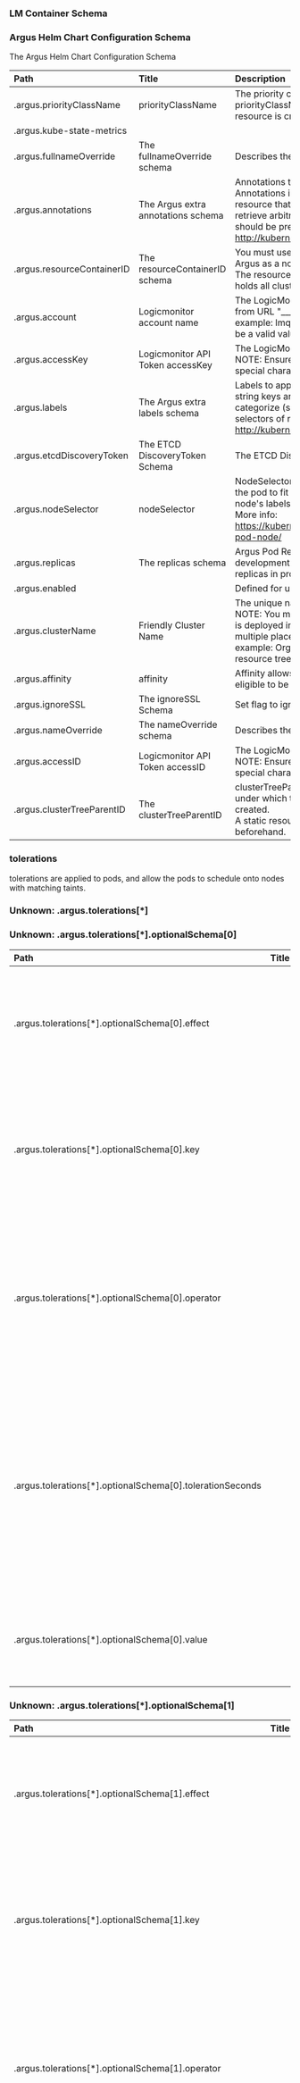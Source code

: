 
### LM Container Schema
 


### Argus Helm Chart Configuration Schema
 The Argus Helm Chart Configuration Schema

| Path | Title | Description |
| :---- | :---- | :---- |
| .argus.priorityClassName | priorityClassName | The priority class name for Pod priority. If the priorityClassName parameter is enabled, then PriorityClass resource is created, or the Pod is rejected. |
| .argus.kube-state-metrics |  |  |
| .argus.fullnameOverride | The fullnameOverride schema | Describes the purpose of this instance. |
| .argus.annotations | The Argus extra annotations schema | Annotations to apply on all objects created by Argus. Annotations is an unstructured key value map stored with a resource that may be set by external tools to store and retrieve arbitrary metadata. They are not queryable and should be preserved when modifying objects. More info: http://kubernetes.io/docs/user-guide/annotations |
| .argus.resourceContainerID | The resourceContainerID schema | You must use the resourceContainerID when you install Argus as a non-admin user. <br>The resourceContainerID is a parent resource group id that holds all cluster resources under it. |
| .argus.account | Logicmonitor account name | The LogicMonitor account name.nValue should be trimmed from URL "___.logicmonitor.com"<br>example: lmqauat.logicmonitor.com then "lmqauat" must be a valid value. |
| .argus.accessKey | Logicmonitor API Token accessKey | The LogicMonitor API key.<br>NOTE: Ensure to add surrounding double quotes to avoid special character parsing errors. |
| .argus.labels | The Argus extra labels schema | Labels to apply on all objects created by Argus. Map of string keys and values that can be used to organize and categorize (scope and select) objects. May match selectors of replication controllers and services. More info: http://kubernetes.io/docs/user-guide/labels |
| .argus.etcdDiscoveryToken | The ETCD DiscoveryToken Schema | The ETCD DiscoveryToken. |
| .argus.nodeSelector | nodeSelector | NodeSelector is a selector, which must be set to true for the pod to fit on a node. The selector must match the node's labels for the pod to be scheduled on that node. More info: https://kubernetes.io/docs/concepts/configuration/assign-pod-node/ |
| .argus.replicas | The replicas schema | Argus Pod Replicas - defaults to 1, parameter is just for development purpose, do not increase more than one replicas in production |
| .argus.enabled |  | Defined for umbrella chart but unused here. |
| .argus.clusterName | Friendly Cluster Name | The unique name to give to the cluster's resource group.<br>NOTE: You must not change the name once the application is deployed in the cluster. If changed, breaks correlation at multiple places<br>example: Organised Resource group name of Kubernetes resource tree, is generated as "Kubernetes Cluster: <clusterName>" |
| .argus.affinity | affinity | Affinity allows you to constrain which nodes your pod is eligible to be scheduled on. |
| .argus.ignoreSSL | The ignoreSSL Schema | Set flag to ignore ssl/tls validation. |
| .argus.nameOverride | The nameOverride schema | Describes the purpose of this instance. |
| .argus.accessID | Logicmonitor API Token accessID | The LogicMonitor API key ID.<br>NOTE: Ensure to add surrounding double quotes to avoid special character parsing errors. |
| .argus.clusterTreeParentID | The clusterTreeParentID | clusterTreeParentID is a parent static resource group ID under which the organised Kubernetes resource tree gets created.<br>A static resource group with the mentioned ID should exit beforehand. |

### tolerations
 tolerations are applied to pods, and allow the pods to schedule onto nodes with matching taints.


### Unknown: .argus.tolerations[*]
 


### Unknown: .argus.tolerations[*].optionalSchema[0]
 

| Path | Title | Description |
| :---- | :---- | :---- |
| .argus.tolerations[*].optionalSchema[0].effect |  | Effect indicates the taint effect to match. Empty means match all taint effects. When specified, allowed values are NoSchedule, PreferNoSchedule and NoExecute. |
| .argus.tolerations[*].optionalSchema[0].key |  | Key is the taint key that the toleration applies to. Empty means match all taint keys. If the key is empty, operator must be Exists; this combination means to match all values and all keys. |
| .argus.tolerations[*].optionalSchema[0].operator |  | Operator represents a key's relationship to the value. Valid operators are Exists and Equal. Defaults to Equal. Exists is equivalent to wildcard for value, so that a pod can tolerate all taints of a particular category. |
| .argus.tolerations[*].optionalSchema[0].tolerationSeconds |  | TolerationSeconds represents the period of time the toleration (which must be of effect NoExecute, otherwise this field is ignored) tolerates the taint. By default, it is not set, which means tolerate the taint forever (do not evict). Zero and negative values will be treated as 0 (evict immediately) by the system. |
| .argus.tolerations[*].optionalSchema[0].value |  | Value is the taint value the toleration matches to. If the operator is Exists, the value should be empty, otherwise just a regular string. |

### Unknown: .argus.tolerations[*].optionalSchema[1]
 

| Path | Title | Description |
| :---- | :---- | :---- |
| .argus.tolerations[*].optionalSchema[1].effect |  | Effect indicates the taint effect to match. Empty means match all taint effects. When specified, allowed values are NoSchedule, PreferNoSchedule and NoExecute. |
| .argus.tolerations[*].optionalSchema[1].key |  | Key is the taint key that the toleration applies to. Empty means match all taint keys. If the key is empty, operator must be Exists; this combination means to match all values and all keys. |
| .argus.tolerations[*].optionalSchema[1].operator |  | Operator represents a key's relationship to the value. Valid operators are Exists and Equal. Defaults to Equal. Exists is equivalent to wildcard for value, so that a pod can tolerate all taints of a particular category. |
| .argus.tolerations[*].optionalSchema[1].tolerationSeconds |  | TolerationSeconds represents the period of time the toleration (which must be of effect NoExecute, otherwise this field is ignored) tolerates the taint. By default, it is not set, which means tolerate the taint forever (do not evict). Zero and negative values will be treated as 0 (evict immediately) by the system. |
| .argus.tolerations[*].optionalSchema[1].value |  | Value is the taint value the toleration matches to. If the operator is Exists, the value should be empty, otherwise just a regular string. |

### The collectorsetcontroller schema
 The Collectorset-Controller Configurations

| Path | Title | Description |
| :---- | :---- | :---- |
| .argus.collectorsetcontroller.port | port | The Collectorset-controller grpc service port |
| .argus.collectorsetcontroller.address | The CollectorsetController Address Schema | The Collectorset-controller grpc service address |

### The filters schema
 Set of filter rules to exclude from adding into LogicMonitor.


### Unknown: .argus.filters[*]
 


### The selfMonitor schema
 Configurations to expose self monitor metrics in Openmetrics format.

| Path | Title | Description |
| :---- | :---- | :---- |
| .argus.selfMonitor.enable | The enable schema | Once the property is enabled, self monitor metrics are displayed.  |
| .argus.selfMonitor.port | The port schema | port number to expose self monitor "/metrics" endpoint |

### Unknown: .argus.imagePullSecrets
 ImagePullSecrets is an optional list of references to secrets in the same namespace to use for pulling any of the images used by this PodSpec. If specified, these secrets will be passed to individual puller implementations for them to use. For example, in the case of docker, only DockerConfig type secrets are honored. More info: https://kubernetes.io/docs/concepts/containers/images#specifying-imagepullsecrets-on-a-pod


### Unknown: .argus.imagePullSecrets[*]
 


### Unknown: .argus.imagePullSecrets[*]
 LocalObjectReference contains information to locate the referenced object inside the same namespace.

| Path | Title | Description |
| :---- | :---- | :---- |
| .argus.imagePullSecrets[*].name |  | Name of the referent. More info: https://kubernetes.io/docs/concepts/overview/working-with-objects/names/#names |

### The Argus resource limits schema
 The Argus pod resource limits

| Path | Title | Description |
| :---- | :---- | :---- |
| .argus.resources.limits |  | Limits describes the maximum amount of compute resources allowed. More info: https://kubernetes.io/docs/concepts/configuration/manage-compute-resources-container/ |
| .argus.resources.requests |  | Requests describes the minimum amount of compute resources required. If Requests is omitted for a container, it defaults to Limits if that is explicitly specified, otherwise to an implementation-defined value. More info: https://kubernetes.io/docs/concepts/configuration/manage-compute-resources-container/ |

### Unknown: .argus.probe
 The container probe configuration schema

| Path | Title | Description |
| :---- | :---- | :---- |
| .argus.probe.enabled |  | Enables container probes. |

### Unknown: .argus.probe.startup
 

| Path | Title | Description |
| :---- | :---- | :---- |
| .argus.probe.startup.failureThreshold |  | The failureThreshold is maximum count before marking container start failed, typically collector installation time affects the Argus startup. |
| .argus.probe.startup.periodSeconds |  | How often (in seconds) to perform the probe. Default to 10 seconds. Minimum value is 1. |

### Unknown: .argus.probe.liveness
 

| Path | Title | Description |
| :---- | :---- | :---- |
| .argus.probe.liveness.failureThreshold |  | The failureThreshold is maximum count before marking container start failed, typically collector installation time affects the Argus startup |
| .argus.probe.liveness.periodSeconds |  | How often (in seconds) to perform the probe. Default to 10 seconds. Minimum value is 1. |

### Unknown: .argus.probe.readiness
 

| Path | Title | Description |
| :---- | :---- | :---- |
| .argus.probe.readiness.failureThreshold |  | The failureThreshold is maximum count before marking container start failed, typically collector installation time affects the Argus startup |
| .argus.probe.readiness.periodSeconds |  | How often (in seconds) to perform the probe. Default to 10 seconds. Minimum value is 1. |

### Argus Docker Image Schema
 The image contains the Argus docker image details.

| Path | Title | Description |
| :---- | :---- | :---- |
| .argus.image.repository | Argus Image Repository Schema | The Docker Repository Name for Argus Image |
| .argus.image.pullPolicy | The Argus pullPolicy Schema | Overrides the image pullPolicy.<br>Defaults to "Always". |
| .argus.image.tag | The Argus Image tag schema | The Argus Docker Image Tag.<br>Overrides the image tag whose default is the chart appVersion. |
| .argus.image.registry | Argus Image Registry Schema | The Docker Registry from which Argus image is pulled.<br>defaults to empty value. |

### The Logicmonitor Portal Configurations
 The settings or configurations which reflect on LogicMonitor portal.


### The LMLogs schema
 The LogicMonitor Logs collection settings.


### The Kubernetes Events schema
 The Kubernetes Events collection configurations.

| Path | Title | Description |
| :---- | :---- | :---- |
| .argus.lm.lmlogs.k8sevent.enable | The enable schema | Once you enable the property, it starts collecting Kuberentes events. |

### The k8spodlog schema.
 Kubernetes Pod Logs collection configurations.

| Path | Title | Description |
| :---- | :---- | :---- |
| .argus.lm.lmlogs.k8spodlog.enable | The enable schema | Once you enable the property, it starts Kuberentes Pod's logs collection |

### The resource schema
 Describes the purpose of this instance.

| Path | Title | Description |
| :---- | :---- | :---- |
| .argus.lm.resource.globalDeleteAfterDuration | The globalDeleteAfterDuration schema | Global scheduled delete duration to delete resources after, values must be in ISO8601 format |

### The alerting schema
 Alerting settings to apply to resource groups.
Only cluster scoped resources are valid here.
 If any Namespace scoped resources are set, then the namespance resources will get ignored.


### The disable schema
 Set of resources to set disable upon resource groups.
Only cluster scoped resources are valid here.
If any Namespace scoped resources are set, then the namespance resources will get ignored.


### Unknown: .argus.lm.resource.alerting.disable[*]
 


### The resourceGroup schema
 Resource Group Settings


### The extraProps schema
 Extra properties to add upon resource groups, only cluster scoped resources are valid, for others resources use namespace labels


### The cluster schema
 Properties to apply upon cluster tree root resource group.


### Unknown: .argus.lm.resourceGroup.extraProps.cluster[*]
 


### Unknown: .argus.lm.resourceGroup.extraProps.cluster[*]
 

| Path | Title | Description |
| :---- | :---- | :---- |
| .argus.lm.resourceGroup.extraProps.cluster[*].override |  |  |
| .argus.lm.resourceGroup.extraProps.cluster[*].name |  |  |
| .argus.lm.resourceGroup.extraProps.cluster[*].value |  |  |

### Properties to apply upon Nodes resource group.
 


### Unknown: .argus.lm.resourceGroup.extraProps.nodes[*]
 


### Unknown: .argus.lm.resourceGroup.extraProps.nodes[*]
 

| Path | Title | Description |
| :---- | :---- | :---- |
| .argus.lm.resourceGroup.extraProps.nodes[*].name |  |  |
| .argus.lm.resourceGroup.extraProps.nodes[*].value |  |  |
| .argus.lm.resourceGroup.extraProps.nodes[*].override |  |  |

### The etcd schema
 Properties to apply upon ETCD resource group.


### Unknown: .argus.lm.resourceGroup.extraProps.etcd[*]
 


### Unknown: .argus.lm.resourceGroup.extraProps.etcd[*]
 

| Path | Title | Description |
| :---- | :---- | :---- |
| .argus.lm.resourceGroup.extraProps.etcd[*].name |  |  |
| .argus.lm.resourceGroup.extraProps.etcd[*].value |  |  |
| .argus.lm.resourceGroup.extraProps.etcd[*].override |  |  |

### The collector schema
 Describes the purpose of this instance.

| Path | Title | Description |
| :---- | :---- | :---- |
| .argus.collector.annotations | The annotations schema | Describes the purpose of this instance. |
| .argus.collector.labels | The labels schema | Describes the purpose of this instance. |
| .argus.collector.replicas | The replicas schema | Describes the purpose of this instance. |
| .argus.collector.version | The version schema | Describes the purpose of this instance. |
| .argus.collector.size | The size schema | Describes the purpose of this instance. |
| .argus.collector.useEA | The useEA schema | Describes the purpose of this instance. |

### The image schema
 Describes the purpose of this instance.

| Path | Title | Description |
| :---- | :---- | :---- |
| .argus.collector.image.registry | The registry schema | Container Image Registry |
| .argus.collector.image.repository | The repository schema | Describes the purpose of this instance. |
| .argus.collector.image.tag | The tag schema | Describes the purpose of this instance. |
| .argus.collector.image.pullPolicy | The pullPolicy schema | Describes the purpose of this instance. |

### The proxy schema
 Describes the purpose of this instance.

| Path | Title | Description |
| :---- | :---- | :---- |
| .argus.collector.proxy.user | The user schema | Describes the purpose of this instance. |
| .argus.collector.proxy.pass | The pass schema | Describes the purpose of this instance. |
| .argus.collector.proxy.url | The url schema | Describes the purpose of this instance. |

### Unknown: .argus.collector.statefulsetSpec
 The collector StatefulSet specification for customizations


### Unknown: .argus.collector.statefulsetSpec.template
 


### Unknown: .argus.collector.statefulsetSpec.template.spec
 

| Path | Title | Description |
| :---- | :---- | :---- |
| .argus.collector.statefulsetSpec.template.spec.nodeName |  | NodeName is a request to schedule this pod onto a specific node. If it is non-empty, the scheduler simply schedules this pod onto that node, assuming that it fits resource requirements. |
| .argus.collector.statefulsetSpec.template.spec.priorityClassName |  | If specified, indicates the pod's priority. "system-node-critical" and "system-cluster-critical" are two special keywords that indicate the highest priorities with the former being the highest priority. Any other name must be defined while creating a PriorityClass object with that name. If not specified, the pod priority will be default or zero if there is no default. |
| .argus.collector.statefulsetSpec.template.spec.schedulerName |  | If specified, the pod will be dispatched by specified scheduler. If not specified, the pod will be dispatched by default scheduler. |
| .argus.collector.statefulsetSpec.template.spec.dnsPolicy |  | Set DNS policy for the pod. Defaults to "ClusterFirst". Valid values are 'ClusterFirstWithHostNet', 'ClusterFirst', 'Default' or 'None'. DNS parameters given in DNSConfig will be merged with the policy selected with DNSPolicy. To have DNS options set along with hostNetwork, you have to specify DNS policy explicitly to 'ClusterFirstWithHostNet'. |
| .argus.collector.statefulsetSpec.template.spec.nodeSelector |  | NodeSelector is a selector, which you must set to true for the pod to fit on a node. The selector must match a node's labels for the pod to be scheduled on that node. More info: https://kubernetes.io/docs/concepts/configuration/assign-pod-node/ |
| .argus.collector.statefulsetSpec.template.spec.priority |  | The priority value. Various system components use the property value field to find the priority of the pod. When Priority Admission Controller is enabled, it prevents users from setting this field. The Admission Controller populates this field from PriorityClassName. The higher the value, the higher the priority. |
| .argus.collector.statefulsetSpec.template.spec.restartPolicy |  | Restart policy for all containers within the pod. One of Always, OnFailure, Never. Set the default value to Always. More info: https://kubernetes.io/docs/concepts/workloads/pods/pod-lifecycle/#restart-policy |

### Unknown: .argus.collector.statefulsetSpec.template.spec.containers
 


### Unknown: .argus.collector.statefulsetSpec.template.spec.containers[*]
 A single application container that you want to run within a pod.

| Path | Title | Description |
| :---- | :---- | :---- |
| .argus.collector.statefulsetSpec.template.spec.containers[*].name |  |  |

### Unknown: .argus.collector.statefulsetSpec.template.spec.containers[*].resources
 Compute Resources required by this container. Cannot be updated. More info: https://kubernetes.io/docs/concepts/configuration/manage-compute-resources-container/

| Path | Title | Description |
| :---- | :---- | :---- |
| .argus.collector.statefulsetSpec.template.spec.containers[*].resources.limits |  | Limits describes the maximum amount of compute resources allowed. More info: https://kubernetes.io/docs/concepts/configuration/manage-compute-resources-container/ |
| .argus.collector.statefulsetSpec.template.spec.containers[*].resources.requests |  | Requests describes the minimum amount of compute resources required. If Requests is omitted for a container, it defaults to Limits if that is explicitly specified, otherwise to an implementation-defined value. More info: https://kubernetes.io/docs/concepts/configuration/manage-compute-resources-container/ |

### Unknown: .argus.collector.statefulsetSpec.template.spec.tolerations
 


### Unknown: .argus.collector.statefulsetSpec.template.spec.tolerations[*]
 


### Unknown: .argus.collector.statefulsetSpec.template.spec.tolerations[*].optionalSchema[0]
 

| Path | Title | Description |
| :---- | :---- | :---- |
| .argus.collector.statefulsetSpec.template.spec.tolerations[*].optionalSchema[0].operator |  | Operator represents a key's relationship to the value. Valid operators are Exists and Equal. Defaults to Equal. Exists is equivalent to wildcard for value, so that a pod can tolerate all taints of a particular category. |
| .argus.collector.statefulsetSpec.template.spec.tolerations[*].optionalSchema[0].tolerationSeconds |  | TolerationSeconds represents the period of time the toleration (which must be of effect NoExecute, otherwise this field is ignored) tolerates the taint. By default, it is not set, which means tolerate the taint forever (do not evict). Zero and negative values will be treated as 0 (evict immediately) by the system. |
| .argus.collector.statefulsetSpec.template.spec.tolerations[*].optionalSchema[0].value |  | Value is the taint value the toleration matches to. If the operator is Exists, the value should be empty, otherwise just a regular string. |
| .argus.collector.statefulsetSpec.template.spec.tolerations[*].optionalSchema[0].effect |  | Effect indicates the taint effect to match. Empty means match all taint effects. When specified, allowed values are NoSchedule, PreferNoSchedule and NoExecute. |
| .argus.collector.statefulsetSpec.template.spec.tolerations[*].optionalSchema[0].key |  | Key is the taint key that the toleration applies to. Empty means match all taint keys. If the key is empty, operator must be Exists; this combination means to match all values and all keys. |

### Unknown: .argus.collector.statefulsetSpec.template.spec.tolerations[*].optionalSchema[1]
 

| Path | Title | Description |
| :---- | :---- | :---- |
| .argus.collector.statefulsetSpec.template.spec.tolerations[*].optionalSchema[1].effect |  | Effect indicates the taint effect to match. Empty means match all taint effects. When specified, allowed values are NoSchedule, PreferNoSchedule and NoExecute. |
| .argus.collector.statefulsetSpec.template.spec.tolerations[*].optionalSchema[1].key |  | Key is the taint key that the toleration applies to. Empty means match all taint keys. If the key is empty, operator must be Exists; this combination means to match all values and all keys. |
| .argus.collector.statefulsetSpec.template.spec.tolerations[*].optionalSchema[1].operator |  | Operator represents a key's relationship to the value. Valid operators are Exists and Equal. Defaults to Equal. Exists is equivalent to wildcard for value, so that a pod can tolerate all taints of a particular category. |
| .argus.collector.statefulsetSpec.template.spec.tolerations[*].optionalSchema[1].tolerationSeconds |  | TolerationSeconds represents the period of time the toleration (which must be of effect NoExecute, otherwise this field is ignored) tolerates the taint. By default, it is not set, which means tolerate the taint forever (do not evict). Zero and negative values will be treated as 0 (evict immediately) by the system. |
| .argus.collector.statefulsetSpec.template.spec.tolerations[*].optionalSchema[1].value |  | Value is the taint value the toleration matches to. If the operator is Exists, the value should be empty, otherwise just a regular string. |

### Unknown: .argus.collector.statefulsetSpec.template.spec.volumes
 List of volumes that can be mounted by containers belonging to the pod. More info: https://kubernetes.io/docs/concepts/storage/volumes


### Unknown: .argus.collector.statefulsetSpec.template.spec.volumes[*]
 Volume represents a named volume in a pod that may be accessed by any container in the pod.

| Path | Title | Description |
| :---- | :---- | :---- |
| .argus.collector.statefulsetSpec.template.spec.volumes[*].name |  | Volume's name. Must be a DNS_LABEL and unique within the pod. More info: https://kubernetes.io/docs/concepts/overview/working-with-objects/names/#names |

### Unknown: .argus.collector.statefulsetSpec.template.spec.volumes[*].emptyDir
 Represents an empty directory for a pod. Empty directory volumes support ownership management and SELinux relabeling.

| Path | Title | Description |
| :---- | :---- | :---- |
| .argus.collector.statefulsetSpec.template.spec.volumes[*].emptyDir.medium |  | Specifies the type of storage medium should back this directory. The default is "" which means to use the node's default medium. Must be an empty string (default) or Memory. More info: https://kubernetes.io/docs/concepts/storage/volumes#emptydir |
| .argus.collector.statefulsetSpec.template.spec.volumes[*].emptyDir.sizeLimit |  | Total amount of local storage required for this EmptyDir volume. The size limit is also applicable for memory medium. The maximum usage on memory medium EmptyDir would be the minimum value between the SizeLimit specified here and the sum of memory limits of all containers in a pod. The default is nil which means that the limit is undefined. More info: https://kubernetes.io/docs/user-guide/volumes#emptydir |

### Unknown: .argus.collector.statefulsetSpec.template.spec.volumes[*].hostPath
 Represents a host path mapped into a pod. Host path volumes do not support ownership management or SELinux relabeling.

| Path | Title | Description |
| :---- | :---- | :---- |
| .argus.collector.statefulsetSpec.template.spec.volumes[*].hostPath.path |  | Path of the directory on the host. If the path is a symlink, it will follow the link to the real path. More info: https://kubernetes.io/docs/concepts/storage/volumes#hostpath |
| .argus.collector.statefulsetSpec.template.spec.volumes[*].hostPath.type |  | Type for HostPath Volume, by default is set to "" More info: https://kubernetes.io/docs/concepts/storage/volumes#hostpath |

### Unknown: .argus.collector.statefulsetSpec.template.spec.volumes[*].persistentVolumeClaim
 PersistentVolumeClaimVolumeSource references the user's PVC in the same namespace. This volume finds the bound PV and mounts that volume for the pod. A PersistentVolumeClaimVolumeSource is, essentially, a wrapper around another type of volume that is owned by someone else (the system).

| Path | Title | Description |
| :---- | :---- | :---- |
| .argus.collector.statefulsetSpec.template.spec.volumes[*].persistentVolumeClaim.claimName |  | ClaimName is the name of a PersistentVolumeClaim in the same namespace as the pod using this volume. More info: https://kubernetes.io/docs/concepts/storage/persistent-volumes#persistentvolumeclaims |
| .argus.collector.statefulsetSpec.template.spec.volumes[*].persistentVolumeClaim.readOnly |  | Will force the ReadOnly setting in VolumeMounts. Default false. |

### Unknown: .argus.collector.statefulsetSpec.template.spec.volumes[*].awsElasticBlockStore
 Represents a Persistent Disk resource in AWS.

You must exit the AWS EBS disk before mounting to a container. The disk must also be in the same AWS zone as the kubelet. An AWS EBS disk can only be mounted as read/write once. AWS EBS volumes support ownership management and SELinux relabeling.

| Path | Title | Description |
| :---- | :---- | :---- |
| .argus.collector.statefulsetSpec.template.spec.volumes[*].awsElasticBlockStore.fsType |  | Filesystem type of the volume that you want to mount. Tip: Ensure that the filesystem type is supported by the host operating system. Examples: "ext4", "xfs", "ntfs". Implicitly inferred to be "ext4" if unspecified. More info: https://kubernetes.io/docs/concepts/storage/volumes#awselasticblockstore |
| .argus.collector.statefulsetSpec.template.spec.volumes[*].awsElasticBlockStore.partition |  | The partition in the volume that you want to mount. If omitted, by default it mounts by volume name. Examples: For volume /dev/sda1, you specify the partition as "1". Similarly, the volume partition for /dev/sda is "0" (or you can leave the property empty). |
| .argus.collector.statefulsetSpec.template.spec.volumes[*].awsElasticBlockStore.readOnly |  | Specify "true" to force and set the ReadOnly property in VolumeMounts to "true". If omitted, the default is set to "false". More info: https://kubernetes.io/docs/concepts/storage/volumes#awselasticblockstore |
| .argus.collector.statefulsetSpec.template.spec.volumes[*].awsElasticBlockStore.volumeID |  | Unique ID of the persistent disk resource in AWS (Amazon EBS volume). More info: https://kubernetes.io/docs/concepts/storage/volumes#awselasticblockstore |

### Unknown: .argus.collector.statefulsetSpec.template.spec.volumes[*].azureDisk
 AzureDisk represents an Azure Data Disk mount on the host and bind mount to the pod.

| Path | Title | Description |
| :---- | :---- | :---- |
| .argus.collector.statefulsetSpec.template.spec.volumes[*].azureDisk.cachingMode |  | Host Caching mode: None, Read Only, Read Write. |
| .argus.collector.statefulsetSpec.template.spec.volumes[*].azureDisk.diskName |  | The name of the data disk in the blob storage. |
| .argus.collector.statefulsetSpec.template.spec.volumes[*].azureDisk.diskURI |  | The URI of the data disk in the blob storage |
| .argus.collector.statefulsetSpec.template.spec.volumes[*].azureDisk.fsType |  | Filesystem type to mount. Must be a filesystem type supported by the host operating system. Ex. "ext4", "xfs", "ntfs". Implicitly inferred to be "ext4" if unspecified. |
| .argus.collector.statefulsetSpec.template.spec.volumes[*].azureDisk.kind |  | Expected values Shared: multiple blob disks per storage account  Dedicated: single blob disk per storage account  Managed: Azure managed data disk (only in managed availability set). defaults to shared |
| .argus.collector.statefulsetSpec.template.spec.volumes[*].azureDisk.readOnly |  | By default, the propertu is set to false (read/write). ReadOnly here will force the ReadOnly setting in VolumeMounts. |

### Unknown: .argus.collector.statefulsetSpec.template.spec.volumes[*].configMap
 Adapts a ConfigMap into a volume.

The contents of the target ConfigMap's Data field will be presented in a volume as files using the keys in the Data field as the file names, unless the items element is populated with specific mappings of keys to paths. ConfigMap volumes support ownership management and SELinux relabeling.

| Path | Title | Description |
| :---- | :---- | :---- |
| .argus.collector.statefulsetSpec.template.spec.volumes[*].configMap.defaultMode |  | Optional: mode bits to use on created files by default. Must be a value between 0 and 0777. Defaults to 0644. Directories within the path are not affected by this setting. This might be in conflict with other options that affect the file mode, like fsGroup, and the result can be other mode bits set. |
| .argus.collector.statefulsetSpec.template.spec.volumes[*].configMap.name |  | Name of the referent. More info: https://kubernetes.io/docs/concepts/overview/working-with-objects/names/#names |
| .argus.collector.statefulsetSpec.template.spec.volumes[*].configMap.optional |  | Specify whether the ConfigMap or it's keys must be defined |

### Unknown: .argus.collector.statefulsetSpec.template.spec.volumes[*].configMap.items
 If not specified, each key-value pair in the Data field of the referenced ConfigMap will be projected into the volume as a file whose name is the key and content is the value. If specified, the listed keys will be projected into the specified paths, and unlisted keys will not be present. If a key is specified and is not present in the ConfigMap, the volume setup will display an error unless it is marked optional. Paths must be relative and must not contain the '..' path or start with '..'.


### Unknown: .argus.collector.statefulsetSpec.template.spec.volumes[*].configMap.items[*]
 Maps a string key to a path within a volume.

| Path | Title | Description |
| :---- | :---- | :---- |
| .argus.collector.statefulsetSpec.template.spec.volumes[*].configMap.items[*].key |  | The key to project. |
| .argus.collector.statefulsetSpec.template.spec.volumes[*].configMap.items[*].mode |  | Optional, mode bits to use on this file, must be a value between 0 and 0777. If not specified, the defalut volume for mode will be used. This could create conflict with other options that affect the file mode, like fsGroup, and the result can be other mode bits set. |
| .argus.collector.statefulsetSpec.template.spec.volumes[*].configMap.items[*].path |  | The relative path of the file to map the key to. This may not be an absolute path. May not contain the path element '..'. May not start with the string '..'. |

### Unknown: .argus.collector.statefulsetSpec.template.spec.dnsConfig
 PodDNSConfig defines the DNS parameters of a pod in addition to those generated from DNSPolicy.


### Unknown: .argus.collector.statefulsetSpec.template.spec.dnsConfig.nameservers
 A list of DNS name server IP addresses. This will be appended to the base nameservers generated from DNSPolicy. Duplicated nameservers will be removed.


### Unknown: .argus.collector.statefulsetSpec.template.spec.dnsConfig.nameservers[*]
 


### Unknown: .argus.collector.statefulsetSpec.template.spec.dnsConfig.options
 A list of DNS resolver options. This will be merged with the base options generated from DNSPolicy. Duplicated entries will be removed. Resolution options given in Options will override those that appear in the base DNSPolicy.


### Unknown: .argus.collector.statefulsetSpec.template.spec.dnsConfig.options[*]
 PodDNSConfigOption defines DNS resolver options of a pod.

| Path | Title | Description |
| :---- | :---- | :---- |
| .argus.collector.statefulsetSpec.template.spec.dnsConfig.options[*].name |  | Required. |
| .argus.collector.statefulsetSpec.template.spec.dnsConfig.options[*].value |  |  |

### Unknown: .argus.collector.statefulsetSpec.template.spec.dnsConfig.searches
 A list of DNS search domains for host-name lookup. This will be appended to the base search paths generated from DNSPolicy. Duplicated search paths will be removed.


### Unknown: .argus.collector.statefulsetSpec.template.spec.dnsConfig.searches[*]
 


### Unknown: .argus.collector.statefulsetSpec.template.spec.hostAliases
 HostAliases is an optional list of hosts and IPs that will be injected into the pod's hosts file if specified. This is only valid for non-hostNetwork pods.


### Unknown: .argus.collector.statefulsetSpec.template.spec.hostAliases[*]
 HostAlias holds the mapping between IP and hostnames that will be injected as an entry in the pod's hosts file.

| Path | Title | Description |
| :---- | :---- | :---- |
| .argus.collector.statefulsetSpec.template.spec.hostAliases[*].ip |  | IP address of the host file entry. |

### Unknown: .argus.collector.statefulsetSpec.template.spec.hostAliases[*].hostnames
 Hostnames for the above IP address.


### Unknown: .argus.collector.statefulsetSpec.template.spec.hostAliases[*].hostnames[*]
 


### Unknown: .argus.collector.probe
 The container probe configuration schema.

| Path | Title | Description |
| :---- | :---- | :---- |
| .argus.collector.probe.enabled |  | Enables container probes. |

### Unknown: .argus.collector.probe.startup
 

| Path | Title | Description |
| :---- | :---- | :---- |
| .argus.collector.probe.startup.failureThreshold |  | The failureThreshold is maximum count before marking container start failed, typically collector installation time affects the Argus startup. |
| .argus.collector.probe.startup.periodSeconds |  | How often (in seconds) to perform the probe. Default to 10 seconds. Minimum value is 1. |

### Unknown: .argus.collector.probe.liveness
 

| Path | Title | Description |
| :---- | :---- | :---- |
| .argus.collector.probe.liveness.failureThreshold |  | The failureThreshold is maximum count before marking container start failed, typically collector installation time affects the argus startup |
| .argus.collector.probe.liveness.periodSeconds |  | How often (in seconds) to perform the probe. Default to 10 seconds. Minimum value is 1. |

### Unknown: .argus.collector.probe.readiness
 

| Path | Title | Description |
| :---- | :---- | :---- |
| .argus.collector.probe.readiness.periodSeconds |  | How often (in seconds) to perform the probe. Default to 10 seconds. Minimum value is 1. |
| .argus.collector.probe.readiness.failureThreshold |  | The failureThreshold is maximum count before marking container start failed, typically collector installation time affects the Argus startup |

### The lm schema
 Describes the purpose of this instance.

| Path | Title | Description |
| :---- | :---- | :---- |
| .argus.collector.lm.escalationChainID | The escalationChainID schema | Describes the purpose of this instance. |
| .argus.collector.lm.groupID | The groupID schema | Describes the purpose of this instance. |

### The rbac schema
 Describes the purpose of this instance.

| Path | Title | Description |
| :---- | :---- | :---- |
| .argus.rbac.create | The create schema | Describes the purpose of this instance. |

### The proxy schema
 The Http/s proxy for Argus

| Path | Title | Description |
| :---- | :---- | :---- |
| .argus.proxy.url | The Proxy Server URL Schema | The Proxy Server's URL |
| .argus.proxy.user | The Proxy Server's User schema | User for the Proxy Server. |
| .argus.proxy.pass | The Proxy Server's Password schema | Password for the Proxy Server |

### The Argus Daemon configurations Schema
 The Argus Daemon configurations.


### The LM Resource sweeper configurations Schema
 The LM Resource sweeper configurations.

| Path | Title | Description |
| :---- | :---- | :---- |
| .argus.daemons.lmResourceSweeper.interval | The LogicMonitor Resource sweeper Interval Schema | The LogicMonitor Resource sweeper Run Interval Duration. |

### The Cache Sync using LogicMonitor resources configurations Schema
 The Cache Sync using LogicMonitor resources configurations.

| Path | Title | Description |
| :---- | :---- | :---- |
| .argus.daemons.lmCacheSync.interval | The Cache Sync using LogicMonitor resources Interval Schema | The Cache Sync using LogicMonitor resources Run Interval Duration. |

### The Worker configurations Schema
 The Worker configurations.

| Path | Title | Description |
| :---- | :---- | :---- |
| .argus.daemons.worker.poolSize | The Worker poolSize schema | The number of workers in a pool. |

### The Kubernetes watcher configurations Schema
 The Kubernetes watcher configurations.

| Path | Title | Description |
| :---- | :---- | :---- |
| .argus.daemons.watcher.bulkSyncInterval | bulkSyncInterval | The Bulk Discovery Run Interval Duration. |
| .argus.daemons.watcher.sysIpsWaitTimeout | The sysIpsWaitTimeout schema | The sysIpsWaitTimeout is a timout for argus to wait till Logicmonitor portal copies system.hostname value into system.ips for updated IP of resource |

### The runner configurations schema
 The configurations for parallel runners to process watcher events.

| Path | Title | Description |
| :---- | :---- | :---- |
| .argus.daemons.watcher.runner.poolSize | The Runner poolSize schema | The number runners in a pool. |
| .argus.daemons.watcher.runner.backPressureQueueSizePerRunner | The Number of events to queue per runner schema | The number of events to queue per runner. |

### Unknown: .argus.global
 

| Path | Title | Description |
| :---- | :---- | :---- |
| .argus.global.collectorsetServiceNameSuffix |  | Suffix to be added to .Release.name to generate Collectorset controller service URL.<br>Keep it empty while installing this chart individually, umbrella chart uses this to generate unique name across. |
| .argus.global.accessID | Logicmonitor API Token accessID | The LogicMonitor API key ID.<br>NOTE: Ensure to add surrounding double quotes to avoid special character parsing errors. |
| .argus.global.accessKey | Logicmonitor API Token accessKey | The LogicMonitor API key.<br>NOTE: Ensure to add surrounding double quotes to avoid special character parsing errors. |
| .argus.global.account | Logicmonitor account name | The LogicMonitor account name.nValue should be trimmed from URL "___.logicmonitor.com"<br>example: lmqauat.logicmonitor.com then "lmqauat" must be a valid value. |

### Unknown: .argus.global.imagePullSecrets
 ImagePullSecrets is an optional list of references to secrets in the same namespace to use for pulling any of the images used by this PodSpec. If specified, these secrets will be passed to individual puller implementations for them to use. For example, in the case of docker, only DockerConfig type secrets are honored. More info: https://kubernetes.io/docs/concepts/containers/images#specifying-imagepullsecrets-on-a-pod


### Unknown: .argus.global.imagePullSecrets[*]
 


### Unknown: .argus.global.imagePullSecrets[*]
 LocalObjectReference contains information to locate the referenced object inside the same namespace.

| Path | Title | Description |
| :---- | :---- | :---- |
| .argus.global.imagePullSecrets[*].name |  | Name of the referent. More info: https://kubernetes.io/docs/concepts/overview/working-with-objects/names/#names |

### The image schema
 Describes the purpose of this instance.

| Path | Title | Description |
| :---- | :---- | :---- |
| .argus.global.image.registry | The registry schema | Container Image Registry. |
| .argus.global.image.pullPolicy | pullPolicy | Overrides the image tag whose default is the chart appVersion. |

### proxy
 Http/s proxy

| Path | Title | Description |
| :---- | :---- | :---- |
| .argus.global.proxy.url | url | Proxy service endpoint. |
| .argus.global.proxy.user | The user schema | User for Proxy service. |
| .argus.global.proxy.pass | pass | Password for the Proxy service. |

### Log
 The Argus Log Configurations Schema

| Path | Title | Description |
| :---- | :---- | :---- |
| .argus.log.level | The Log Level for Argus Schema | The Log Level for Argus |

### The serviceAccount schema
 Describes the purpose of this instance.

| Path | Title | Description |
| :---- | :---- | :---- |
| .argus.serviceAccount.create | The create schema | Describes the purpose of this instance. |

### The monitoring schema
 The Monitoring settings


### The disable schema
 Set of resource names to disable monitoring for.


### Unknown: .argus.monitoring.disable[*]
 


### The debug schema
 The Application debugging configurations.


### The profiling schema
 Profile generation configurations.

| Path | Title | Description |
| :---- | :---- | :---- |
| .argus.debug.profiling.enable | The enable schema | Once the property is set to true, it starts application profile generations. |

### Collectorset Controller Helm chart Values Schema
 Collectorset Controller Helm chart Values Schema

| Path | Title | Description |
| :---- | :---- | :---- |
| .collectorset-controller.enabled |  | Defined for umbrella chart but unused here. |
| .collectorset-controller.accessKey | The accessKey schema | An explanation about the purpose of this instance. |
| .collectorset-controller.priorityClassName | The priorityClassName schema | An explanation about the purpose of this instance. |
| .collectorset-controller.labels | The labels schema | An explanation about the purpose of this instance. |
| .collectorset-controller.annotations | The annotations schema | An explanation about the purpose of this instance. |
| .collectorset-controller.nameOverride | The nameOverride schema | An explanation about the purpose of this instance. |
| .collectorset-controller.nodeSelector | The nodeSelector schema | NodeSelector is a selector which must be true for the pod to fit on a node. Selector which must match a node's labels for the pod to be scheduled on that node. More info: https://kubernetes.io/docs/concepts/configuration/assign-pod-node/ |
| .collectorset-controller.accessID | The accessID schema | An explanation about the purpose of this instance. |
| .collectorset-controller.fullnameOverride | The fullnameOverride schema | An explanation about the purpose of this instance. |
| .collectorset-controller.ignoreSSL | The ignoreSSL schema | An explanation about the purpose of this instance. |
| .collectorset-controller.account | The account schema | An explanation about the purpose of this instance. |
| .collectorset-controller.affinity | The affinity schema | An explanation about the purpose of this instance. |

### The image schema
 An explanation about the purpose of this instance.

| Path | Title | Description |
| :---- | :---- | :---- |
| .collectorset-controller.image.repository | The repository schema | An explanation about the purpose of this instance. |
| .collectorset-controller.image.pullPolicy | The pullPolicy schema | An explanation about the purpose of this instance. |
| .collectorset-controller.image.tag | The tag schema | An explanation about the purpose of this instance. |
| .collectorset-controller.image.registry | The registry schema | Container Image Registry |

### The proxy schema
 An explanation about the purpose of this instance.

| Path | Title | Description |
| :---- | :---- | :---- |
| .collectorset-controller.proxy.url | The url schema | An explanation about the purpose of this instance. |
| .collectorset-controller.proxy.user | The user schema | An explanation about the purpose of this instance. |
| .collectorset-controller.proxy.pass | The pass schema | An explanation about the purpose of this instance. |

### Unknown: .collectorset-controller.imagePullSecrets
 ImagePullSecrets is an optional list of references to secrets in the same namespace to use for pulling any of the images used by this PodSpec. If specified, these secrets will be passed to individual puller implementations for them to use. For example, in the case of docker, only DockerConfig type secrets are honored. More info: https://kubernetes.io/docs/concepts/containers/images#specifying-imagepullsecrets-on-a-pod


### Unknown: .collectorset-controller.imagePullSecrets[*]
 


### Unknown: .collectorset-controller.imagePullSecrets[*]
 LocalObjectReference contains enough information to let you locate the referenced object inside the same namespace.

| Path | Title | Description |
| :---- | :---- | :---- |
| .collectorset-controller.imagePullSecrets[*].name |  | Name of the referent. More info: https://kubernetes.io/docs/concepts/overview/working-with-objects/names/#names |

### The serviceAccount schema
 An explanation about the purpose of this instance.

| Path | Title | Description |
| :---- | :---- | :---- |
| .collectorset-controller.serviceAccount.create | The create schema | An explanation about the purpose of this instance. |

### The rbac schema
 An explanation about the purpose of this instance.

| Path | Title | Description |
| :---- | :---- | :---- |
| .collectorset-controller.rbac.create | The create schema | An explanation about the purpose of this instance. |

### Unknown: .collectorset-controller.probe
 The container probe configuration schema

| Path | Title | Description |
| :---- | :---- | :---- |
| .collectorset-controller.probe.enabled |  | Enables container probes |

### Unknown: .collectorset-controller.probe.readiness
 

| Path | Title | Description |
| :---- | :---- | :---- |
| .collectorset-controller.probe.readiness.failureThreshold |  | The failureThreshold is maximum count before marking container start failed, typically collector installation time affects the argus startup |
| .collectorset-controller.probe.readiness.periodSeconds |  | How often (in seconds) to perform the probe. Default to 10 seconds. Minimum value is 1. |

### Unknown: .collectorset-controller.probe.startup
 

| Path | Title | Description |
| :---- | :---- | :---- |
| .collectorset-controller.probe.startup.failureThreshold |  | The failureThreshold is maximum count before marking container start failed, typically collector installation time affects the argus startup |
| .collectorset-controller.probe.startup.periodSeconds |  | How often (in seconds) to perform the probe. Default to 10 seconds. Minimum value is 1. |

### Unknown: .collectorset-controller.probe.liveness
 

| Path | Title | Description |
| :---- | :---- | :---- |
| .collectorset-controller.probe.liveness.failureThreshold |  | The failureThreshold is maximum count before marking container start failed, typically collector installation time affects the argus startup |
| .collectorset-controller.probe.liveness.periodSeconds |  | How often (in seconds) to perform the probe. Default to 10 seconds. Minimum value is 1. |

### The log schema
 An explanation about the purpose of this instance.

| Path | Title | Description |
| :---- | :---- | :---- |
| .collectorset-controller.log.level | The level schema | An explanation about the purpose of this instance. |

### Unknown: .collectorset-controller.global
 

| Path | Title | Description |
| :---- | :---- | :---- |
| .collectorset-controller.global.collectorsetServiceNameSuffix |  | Suffix to be added to .Release.name to generate Collectorset controller service name.<br>Keep it empty while installing this chart individually, umbrella chart uses this to generate unique name across |

### Unknown: .collectorset-controller.global.imagePullSecrets
 ImagePullSecrets is an optional list of references to secrets in the same namespace to use for pulling any of the images used by this PodSpec. If specified, these secrets will be passed to individual puller implementations for them to use. For example, in the case of docker, only DockerConfig type secrets are honored. More info: https://kubernetes.io/docs/concepts/containers/images#specifying-imagepullsecrets-on-a-pod


### Unknown: .collectorset-controller.global.imagePullSecrets[*]
 


### Unknown: .collectorset-controller.global.imagePullSecrets[*]
 LocalObjectReference contains enough information to let you locate the referenced object inside the same namespace.

| Path | Title | Description |
| :---- | :---- | :---- |
| .collectorset-controller.global.imagePullSecrets[*].name |  | Name of the referent. More info: https://kubernetes.io/docs/concepts/overview/working-with-objects/names/#names |

### The image schema
 An explanation about the purpose of this instance.

| Path | Title | Description |
| :---- | :---- | :---- |
| .collectorset-controller.global.image.registry | The registry schema | Container Image Registry |
| .collectorset-controller.global.image.pullPolicy | pullPolicy | Overrides the image tag whose default is the chart appVersion. |

### The proxy schema
 An explanation about the purpose of this instance.

| Path | Title | Description |
| :---- | :---- | :---- |
| .collectorset-controller.global.proxy.pass | The pass schema | An explanation about the purpose of this instance. |
| .collectorset-controller.global.proxy.url | The url schema | An explanation about the purpose of this instance. |
| .collectorset-controller.global.proxy.user | The user schema | An explanation about the purpose of this instance. |

### The tolerations schema
 An explanation about the purpose of this instance.


### Unknown: .collectorset-controller.tolerations[*]
 


### Unknown: .collectorset-controller.tolerations[*].optionalSchema[0]
 

| Path | Title | Description |
| :---- | :---- | :---- |
| .collectorset-controller.tolerations[*].optionalSchema[0].effect |  | Effect indicates the taint effect to match. Empty means match all taint effects. When specified, allowed values are NoSchedule, PreferNoSchedule and NoExecute. |
| .collectorset-controller.tolerations[*].optionalSchema[0].key |  | Key is the taint key that the toleration applies to. Empty means match all taint keys. If the key is empty, operator must be Exists; this combination means to match all values and all keys. |
| .collectorset-controller.tolerations[*].optionalSchema[0].operator |  | Operator represents a key's relationship to the value. Valid operators are Exists and Equal. Defaults to Equal. Exists is equivalent to wildcard for value, so that a pod can tolerate all taints of a particular category. |
| .collectorset-controller.tolerations[*].optionalSchema[0].tolerationSeconds |  | TolerationSeconds represents the period of time the toleration (which must be of effect NoExecute, otherwise this field is ignored) tolerates the taint. By default, it is not set, which means tolerate the taint forever (do not evict). Zero and negative values will be treated as 0 (evict immediately) by the system. |
| .collectorset-controller.tolerations[*].optionalSchema[0].value |  | Value is the taint value the toleration matches to. If the operator is Exists, the value should be empty, otherwise just a regular string. |

### Unknown: .collectorset-controller.tolerations[*].optionalSchema[1]
 

| Path | Title | Description |
| :---- | :---- | :---- |
| .collectorset-controller.tolerations[*].optionalSchema[1].key |  | Key is the taint key that the toleration applies to. Empty means match all taint keys. If the key is empty, operator must be Exists; this combination means to match all values and all keys. |
| .collectorset-controller.tolerations[*].optionalSchema[1].operator |  | Operator represents a key's relationship to the value. Valid operators are Exists and Equal. Defaults to Equal. Exists is equivalent to wildcard for value, so that a pod can tolerate all taints of a particular category. |
| .collectorset-controller.tolerations[*].optionalSchema[1].tolerationSeconds |  | TolerationSeconds represents the period of time the toleration (which must be of effect NoExecute, otherwise this field is ignored) tolerates the taint. By default, it is not set, which means tolerate the taint forever (do not evict). Zero and negative values will be treated as 0 (evict immediately) by the system. |
| .collectorset-controller.tolerations[*].optionalSchema[1].value |  | Value is the taint value the toleration matches to. If the operator is Exists, the value should be empty, otherwise just a regular string. |
| .collectorset-controller.tolerations[*].optionalSchema[1].effect |  | Effect indicates the taint effect to match. Empty means match all taint effects. When specified, allowed values are NoSchedule, PreferNoSchedule and NoExecute. |
